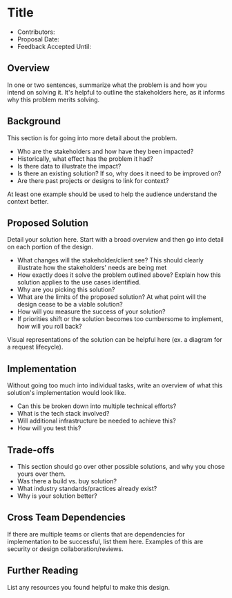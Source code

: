# Title

* Contributors:
* Proposal Date:
* Feedback Accepted Until:

## Overview

In one or two sentences,
summarize what the problem is and how you intend on solving it.
It's helpful to outline the stakeholders here,
as it informs why this problem merits solving.

## Background

This section is for going into more detail about the problem.

* Who are the stakeholders and how have they been impacted?
* Historically, what effect has the problem it had?
* Is there data to illustrate the impact?
* Is there an existing solution?
  If so, why does it need to be improved on?
* Are there past projects or designs to link for context?

At least one example should be used to help the audience understand the context better.

## Proposed Solution

Detail your solution here.
Start with a broad overview and then go into detail on each portion of the design.

* What changes will the stakeholder/client see?
  This should clearly illustrate how the stakeholders' needs are being met
* How exactly does it solve the problem outlined above?
  Explain how this solution applies to the use cases identified.
* Why are you picking this solution?
* What are the limits of the proposed solution?
  At what point will the design cease to be a viable solution?
* How will you measure the success of your solution?
* If priorities shift or the solution becomes too cumbersome to implement, how will you roll back?

Visual representations of the solution can be helpful here (ex. a diagram for a request lifecycle).

## Implementation

Without going too much into individual tasks,
write an overview of what this solution's implementation would look like.

* Can this be broken down into multiple technical efforts?
* What is the tech stack involved?
* Will additional infrastructure be needed to achieve this?
* How will you test this?

## Trade-offs

* This section should go over other possible solutions,
  and why you chose yours over them.
* Was there a build vs. buy solution?
* What industry standards/practices already exist?
* Why is your solution better?

## Cross Team Dependencies

If there are multiple teams or clients that are dependencies for implementation to be successful,
list them here.
Examples of this are security or design collaboration/reviews.

## Further Reading

List any resources you found helpful to make this design.
